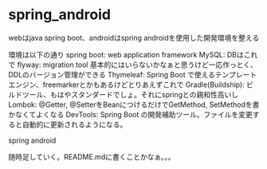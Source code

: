 # spring_android
webはjava spring boot、androidはspring androidを使用した開発環境を整える

環境は以下の通り
spring boot:       web application framework
MySQL:             DBはこれで
flyway:            migration tool 基本的にはいらないかなぁと思うけど一応作っとく、DDLのバージョン管理ができる
Thymeleaf:         Spring Boot で使えるテンプレートエンジン、freemarkerとかもあるけどとりあえずこれで
Gradle(Buildship): ビルドツール、もはやスタンダードでしょ。それにspringとの親和性高いし
Lombok:            @Getter, @SetterをBeanにつけるだけでGetMethod, SetMethodを書かなくてよくなる
DevTools:          Spring Boot の開発補助ツール。ファイルを変更すると自動的に更新されるようになる。

spring android


随時足していく。README.mdに書くことかなぁ。。。
